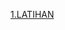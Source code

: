 
[1.LATIHAN](https://github.com/Afifa9/tekn-cloud-computing/blob/d248c938ca8cabeff300f001af1b56a43fbdaed2/minggu-08/Latihan.md)

